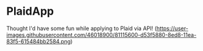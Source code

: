 # PlaidApp
Thought I'd have some fun while applying to Plaid via API!
(https://user-images.githubusercontent.com/46018900/81115600-d53f5880-8ed8-11ea-83f5-615484bb2584.png)

